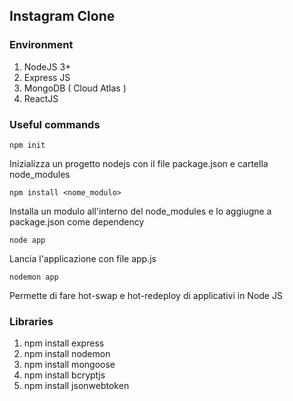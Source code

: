 ## Instagram Clone

### Environment
1. NodeJS 3+
2. Express JS
3. MongoDB ( Cloud Atlas )
4. ReactJS

### Useful commands
```shell
npm init
```
Inizializza un progetto nodejs con il file package.json e cartella node_modules

```shell
npm install <nome_modulo>
```
Installa un modulo all'interno del node_modules e lo aggiugne a package.json come dependency

```shell
node app
```
Lancia l'applicazione con file app.js

```shell
nodemon app
```
Permette di fare hot-swap e hot-redeploy di applicativi in Node JS

### Libraries
1. npm install express
2. npm install nodemon
3. npm install mongoose
4. npm install bcryptjs
5. npm install jsonwebtoken